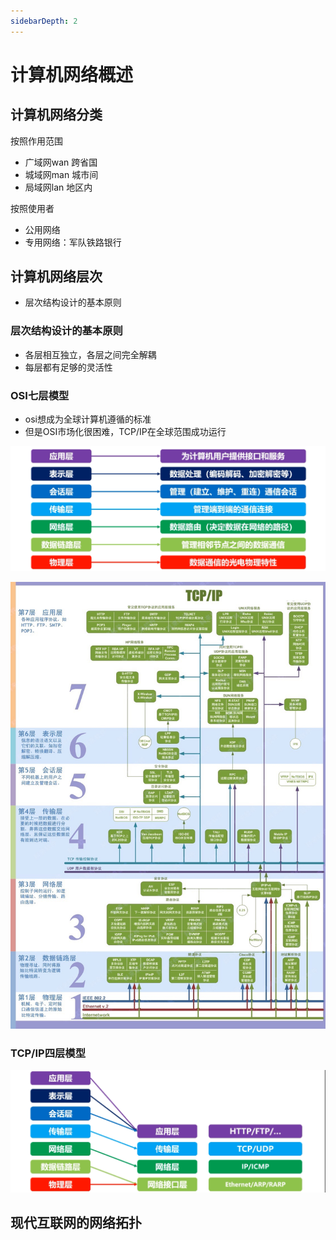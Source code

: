 ```yaml
---
sidebarDepth: 2
---
```

# 计算机网络概述

 ## 计算机网络分类

按照作用范围

- 广域网wan  跨省国
- 城域网man 城市间
- 局域网lan 地区内

按照使用者

- 公用网络
- 专用网络：军队铁路银行

## 计算机网络层次

- 层次结构设计的基本原则

### 层次结构设计的基本原则

- 各层相互独立，各层之间完全解耦
- 每层都有足够的灵活性

### OSI七层模型

- osi想成为全球计算机遵循的标准
- 但是OSI市场化很困难，TCP/IP在全球范围成功运行

![image-20200827151528614](../../.vuepress/public/assets/img/image-20200827151528614.png)



![image-20200827131849487](../../.vuepress/public/assets/img/image-20200827131849487.png)

### TCP/IP四层模型



![image-20200827154735697](../../.vuepress/public/assets/img/image-20200827154735697.png)

## 现代互联网的网络拓扑

